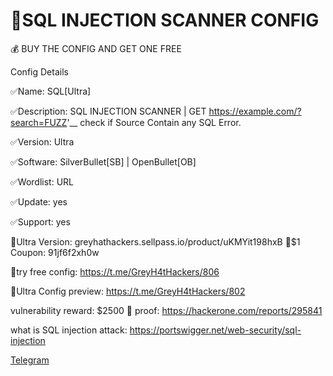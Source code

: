 # 💉SQL INJECTION SCANNER CONFIG

💰 BUY THE CONFIG AND GET ONE FREE

Config Details

✅Name: SQL[Ultra]

✅Description: SQL INJECTION SCANNER | GET https://example.com/?search=FUZZ'__ check if Source Contain any SQL Error.

✅Version: Ultra

✅Software: SilverBullet[SB] | OpenBullet[OB]

✅Wordlist: URL

✅Update: yes

✅Support: yes

🛒Ultra Version: greyhathackers.sellpass.io/product/uKMYit198hxB
🎁$1 Coupon: 91jf6f2xh0w

👾try free config: https://t.me/GreyH4tHackers/806

👾Ultra Config preview: https://t.me/GreyH4tHackers/802

vulnerability reward: $2500 🤑 proof: https://hackerone.com/reports/295841

what is SQL injection attack: https://portswigger.net/web-security/sql-injection

[Telegram](https://t.me/GreyH4tHackers)
